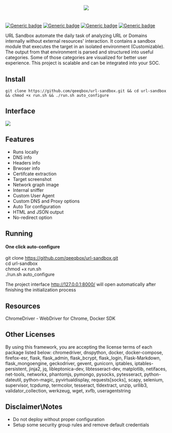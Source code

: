 <p align="center"> <img src="https://raw.githubusercontent.com/qeeqbox/url-sandbox/master/readme/url-sandbox.png"></p>

#
[![Generic badge](https://img.shields.io/badge/dynamic/json.svg?url=https://raw.githubusercontent.com/qeeqbox/url-sandbox/master/info&label=version&query=$.version&colorB=blue&style=flat-square)](https://github.com/qeeqbox/url-sandbox/blob/master/changes.md)  [![Generic badge](https://img.shields.io/badge/dynamic/json.svg?url=https://raw.githubusercontent.com/qeeqbox/url-sandbox/master/info&label=build&query=$.dockercomposebuild&colorB=green&style=flat-square)](https://github.com/qeeqbox/url-sandbox/blob/master/changes.md) [![Generic badge](https://img.shields.io/badge/dynamic/json.svg?url=https://raw.githubusercontent.com/qeeqbox/url-sandbox/master/info&label=test&query=$.automatedtest&colorB=green&style=flat-square)](https://github.com/qeeqbox/url-sandbox/blob/master/changes.md) [![Generic badge](https://img.shields.io/static/v1?label=%F0%9F%91%8D&message=!&color=yellow&style=flat-square)](https://github.com/qeeqbox/url-sandbox/stargazers)

URL Sandbox automate the daily task of analyzing URL or Domains internally without external resources' interaction. It contains a sandbox module that executes the target in an isolated environment (Customizable). The output from that environment is parsed and structured into useful categories. Some of those categories are visualized for better user experience. This project is scalable and can be integrated into your SOC.

## Install
```git clone https://github.com/qeeqbox/url-sandbox.git && cd url-sandbox && chmod +x run.sh && ./run.sh auto_configure```

## Interface
<img src="https://raw.githubusercontent.com/qeeqbox/url-sandbox/master/readme/intro.gif" style="max-width:768px"/>

## Features  
<ul>
<li>Runs locally</li>
<li>DNS info</li>
<li>Headers info</li>
<li>Brwoser info</li>
<li>Certifcate extraction</li>
<li>Target screenshot</li>
<li>Network graph image</li>
<li>Internal sniffer</li>
<li>Custom User Agent</li>
<li>Custom DNS and Proxy options</li>
<li>Auto Tor configuration</li>
<li>HTML and JSON output</li>
<li>No-redirect option</li>
</ul>

## Running
#### One click auto-configure
git clone https://github.com/qeeqbox/url-sandbox.git <br>
cd url-sandbox <br>
chmod +x run.sh <br>
./run.sh auto_configure <br>

The project interface http://127.0.0.1:8000/ will open automatically after finishing the initialization process

## Resources
ChromeDriver - WebDriver for Chrome, Docker SDK

## Other Licenses
By using this framework, you are accepting the license terms of each package listed below:
chromedriver, dnspython, docker, docker-compose, firefox-esr, flask, flask_admin, flask_bcrypt, flask_login, Flask-Markdown, flask_mongoengine, geckodriver, gevent, gunicorn, iptables, iptables-persistent, jinja2, jq, libleptonica-dev, libtesseract-dev, matplotlib, netifaces, net-tools, networkx, phantomjs, pymongo, pysocks, pytesseract, python-dateutil, python-magic, pyvirtualdisplay, requests[socks], scapy, selenium, supervisor, tcpdump, termcolor, tesseract, tldextract, unzip, urllib3, validator_collection, werkzeug, wget, xvfb, useragentstring

## Disclaimer\Notes
- Do not deploy without proper configuration
- Setup some security group rules and remove default credentials
